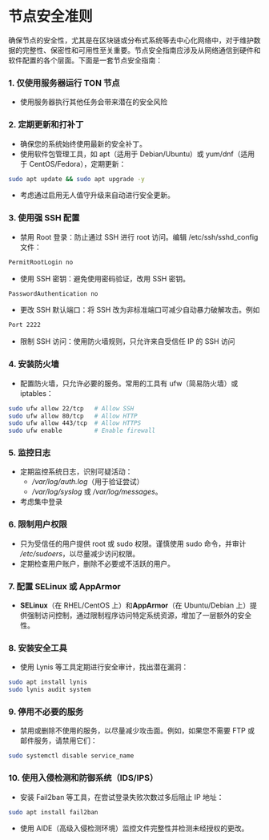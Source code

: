 # 节点安全准则

确保节点的安全性，尤其是在区块链或分布式系统等去中心化网络中，对于维护数据的完整性、保密性和可用性至关重要。节点安全指南应涉及从网络通信到硬件和软件配置的各个层面。下面是一套节点安全指南：

### 1. 仅使用服务器运行 TON 节点

- 使用服务器执行其他任务会带来潜在的安全风险

### 2. 定期更新和打补丁

- 确保您的系统始终使用最新的安全补丁。
- 使用软件包管理工具，如 apt（适用于 Debian/Ubuntu）或 yum/dnf（适用于 CentOS/Fedora），定期更新：

```bash
sudo apt update && sudo apt upgrade -y
```

- 考虑通过启用无人值守升级来自动进行安全更新。

### 3. 使用强 SSH 配置

- 禁用 Root 登录：防止通过 SSH 进行 root 访问。编辑 /etc/ssh/sshd_config 文件：

```bash
PermitRootLogin no
```

- 使用 SSH 密钥：避免使用密码验证，改用 SSH 密钥。

```bash
PasswordAuthentication no
```

- 更改 SSH 默认端口：将 SSH 改为非标准端口可减少自动暴力破解攻击。例如

```bash
Port 2222
```

- 限制 SSH 访问：使用防火墙规则，只允许来自受信任 IP 的 SSH 访问

### 4. 安装防火墙

- 配置防火墙，只允许必要的服务。常用的工具有 ufw（简易防火墙）或 iptables：

```bash
sudo ufw allow 22/tcp   # Allow SSH
sudo ufw allow 80/tcp   # Allow HTTP
sudo ufw allow 443/tcp  # Allow HTTPS
sudo ufw enable         # Enable firewall
```

### 5. 监控日志

- 定期监控系统日志，识别可疑活动：
  - */var/log/auth.log*（用于验证尝试）
  - */var/log/syslog* 或 */var/log/messages*。
- 考虑集中登录

### 6. 限制用户权限

- 只为受信任的用户提供 root 或 sudo 权限。谨慎使用 sudo 命令，并审计 */etc/sudoers*，以尽量减少访问权限。
- 定期检查用户账户，删除不必要或不活跃的用户。

### 7. 配置 SELinux 或 AppArmor

- **SELinux**（在 RHEL/CentOS 上）和**AppArmor**（在 Ubuntu/Debian 上）提供强制访问控制，通过限制程序访问特定系统资源，增加了一层额外的安全性。

### 8. 安装安全工具

- 使用 Lynis 等工具定期进行安全审计，找出潜在漏洞：

```bash
sudo apt install lynis
sudo lynis audit system
```

### 9. 停用不必要的服务

- 禁用或删除不使用的服务，以尽量减少攻击面。例如，如果您不需要 FTP 或邮件服务，请禁用它们：

```bash
sudo systemctl disable service_name
```

### 10. 使用入侵检测和防御系统（IDS/IPS）

- 安装 Fail2ban 等工具，在尝试登录失败次数过多后阻止 IP 地址：

```bash
sudo apt install fail2ban
```

- 使用 AIDE（高级入侵检测环境）监控文件完整性并检测未经授权的更改。
